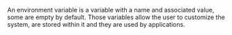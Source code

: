 An environment variable is a variable with a name and associated value,
some are empty by default. 
Those variables allow the user to customize the system, 
are stored within it and they are used by applications.
